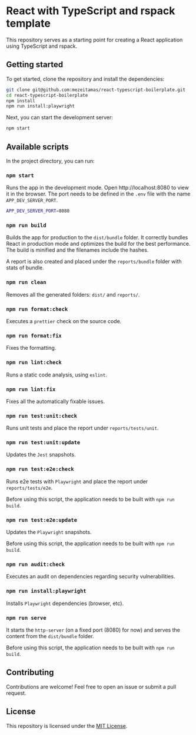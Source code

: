 # React with TypeScript and rspack template

This repository serves as a starting point for creating a React application using TypeScript and rspack.

## Getting started

To get started, clone the repository and install the dependencies:

```bash
git clone git@github.com:mezeitamas/react-typescript-boilerplate.git
cd react-typescript-boilerplate
npm install
npm run install:playwright
```

Next, you can start the development server:

```bash
npm start
```

## Available scripts

In the project directory, you can run:

### `npm start`

Runs the app in the development mode. Open http://localhost:8080 to view it in the browser. The port needs to be defined in the `.env` file with the name `APP_DEV_SERVER_PORT`.

```bash
APP_DEV_SERVER_PORT=8080
```

### `npm run build`

Builds the app for production to the `dist/bundle` folder. It correctly bundles React in production mode and optimizes the build for the best performance. The build is minified and the filenames include the hashes.

A report is also created and placed under the `reports/bundle` folder with stats of bundle.

### `npm run clean`

Removes all the generated folders: `dist/` and `reports/`.

### `npm run format:check`

Executes a `prettier` check on the source code.

### `npm run format:fix`

Fixes the formatting.

### `npm run lint:check`

Runs a static code analysis, using `eslint`.

### `npm run lint:fix`

Fixes all the automatically fixable issues.

### `npm run test:unit:check`

Runs unit tests and place the report under `reports/tests/unit`.

### `npm run test:unit:update`

Updates the `Jest` snapshots.

### `npm run test:e2e:check`

Runs e2e tests with `Playwright` and place the report under `reports/tests/e2e`.

Before using this script, the application needs to be built with `npm run build`.

### `npm run test:e2e:update`

Updates the `Playwright` snapshots.

Before using this script, the application needs to be built with `npm run build`.

### `npm run audit:check`

Executes an audit on dependencies regarding security vulnerabilities.

### `npm run install:playwright`

Installs `Playwright` dependencies (browser, etc).

### `npm run serve`

It starts the `http-server` (on a fixed port (8080) for now) and serves the content from the `dist/bundle` folder.

Before using this script, the application needs to be built with `npm run build`.

## Contributing

Contributions are welcome! Feel free to open an issue or submit a pull request.

## License

This repository is licensed under the [MIT License](LICENSE).
